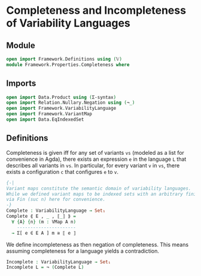 # Completeness and Incompleteness of Variability Languages

## Module

```agda
open import Framework.Definitions using (𝕍)
module Framework.Properties.Completeness where
```

## Imports

```agda
open import Data.Product using (Σ-syntax)
open import Relation.Nullary.Negation using (¬_)
open import Framework.VariabilityLanguage
open import Framework.VariantMap
open import Data.EqIndexedSet
```

## Definitions

Completeness is given iff for any set of variants `vs` (modeled as a list for convenience in Agda), there exists an expression `e` in the language `L` that describes all variants in `vs`.
In particular, for every variant `v` in `vs`, there exists a configuration `c` that configures `e` to `v`.
```agda
{-|
Variant maps constitute the semantic domain of variability languages.
While we defined variant maps to be indexed sets with an arbitrary finite and non-empty index set, we directly reflect these properties
via Fin (suc n) here for convenience.
-}
Complete : VariabilityLanguage → Set₁
Complete ⟪ E , _ , ⟦_⟧ ⟫ =
  ∀ {A} {n} (m : VMap A n)
    ----------------------
  → Σ[ e ∈ E A ] m ≅ ⟦ e ⟧
```

We define incompleteness as then negation of completeness.
This means assuming completeness for a language yields a contradiction.
```agda
Incomplete : VariabilityLanguage → Set₁
Incomplete L = ¬ (Complete L)
```
